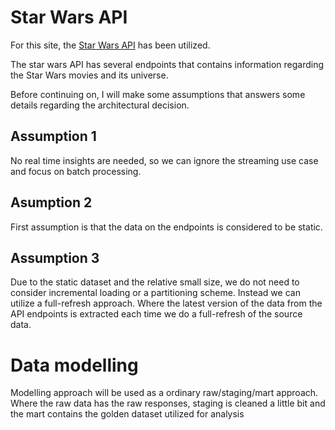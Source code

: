 # Star Wars API

For this site, the [Star Wars API](https://swapi.dev) has been utilized.

The star wars API has several endpoints that contains information regarding the Star Wars movies
and its universe.

Before continuing on, I will make some assumptions that answers some details regarding the architectural decision.

## Assumption 1
No real time insights are needed, so we can ignore the streaming use case and focus on batch processing.

## Asumption 2
First assumption is that the data on the endpoints is considered to be static. 

## Assumption 3
Due to the static dataset and the relative small size, we do not need to consider incremental loading or a partitioning scheme.
Instead we can utilize a full-refresh approach. Where the latest
version of the data from the API endpoints is extracted each time we do a full-refresh of the source data.


# Data modelling

Modelling approach will be used as a ordinary raw/staging/mart approach.
Where the raw data has the raw responses, staging is cleaned a little bit and the mart contains the golden dataset utilized for analysis


